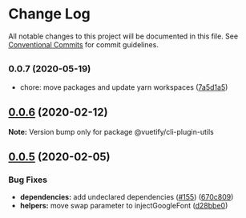 # Change Log

All notable changes to this project will be documented in this file.
See [Conventional Commits](https://conventionalcommits.org) for commit guidelines.

## <small>0.0.7 (2020-05-19)</small>

* chore: move packages and update yarn workspaces ([7a5d1a5](https://github.com/vuetifyjs/vue-cli-plugins/commit/7a5d1a5))





## [0.0.6](https://github.com/vuetifyjs/vue-cli-plugins/compare/@vuetify/cli-plugin-utils@0.0.5...@vuetify/cli-plugin-utils@0.0.6) (2020-02-12)

**Note:** Version bump only for package @vuetify/cli-plugin-utils





## [0.0.5](https://github.com/vuetifyjs/vue-cli-plugins/compare/@vuetify/cli-plugin-utils@0.0.4...@vuetify/cli-plugin-utils@0.0.5) (2020-02-05)


### Bug Fixes

* **dependencies:** add undeclared dependencies ([#155](https://github.com/vuetifyjs/vue-cli-plugins/issues/155)) ([670c809](https://github.com/vuetifyjs/vue-cli-plugins/commit/670c809faff076a30d0169e7499323ccc1d8f876))
* **helpers:** move swap parameter to injectGoogleFont ([d28bbe0](https://github.com/vuetifyjs/vue-cli-plugins/commit/d28bbe0f5009e706c7016483d46cbc6585541dc1))
